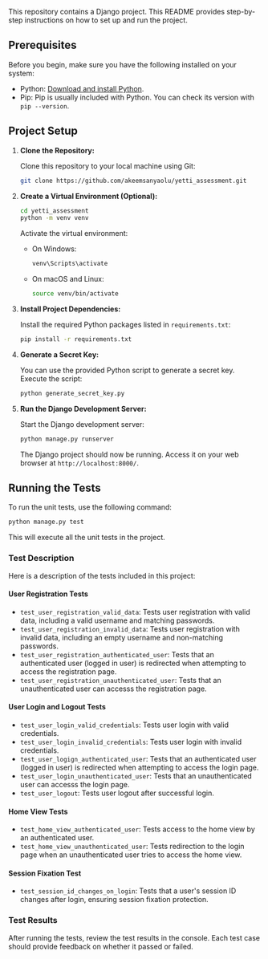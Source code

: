 
This repository contains a Django project. This README provides step-by-step instructions on how to set up and run the project.

## Prerequisites

Before you begin, make sure you have the following installed on your system:

- Python: [Download and install Python](https://www.python.org/downloads/).
- Pip: Pip is usually included with Python. You can check its version with `pip --version`.

## Project Setup

1. **Clone the Repository:**

   Clone this repository to your local machine using Git:

   ```bash
   git clone https://github.com/akeemsanyaolu/yetti_assessment.git
   ```


2. **Create a Virtual Environment (Optional):**

   ```bash
   cd yetti_assessment
   python -m venv venv
   ```

   Activate the virtual environment:

   - On Windows:

     ```bash
     venv\Scripts\activate
     ```

   - On macOS and Linux:

     ```bash
     source venv/bin/activate
     ```

3. **Install Project Dependencies:**

   Install the required Python packages listed in `requirements.txt`:

   ```bash
   pip install -r requirements.txt
   ```


4. **Generate a Secret Key:**

   You can use the provided Python script to generate a secret key. Execute the script:

   ```bash
   python generate_secret_key.py
   ```

5. **Run the Django Development Server:**

   Start the Django development server:

   ```bash
   python manage.py runserver
   ```

   The Django project should now be running. Access it on your web browser at `http://localhost:8000/`.



## Running the Tests

To run the unit tests, use the following command:

```bash
python manage.py test
```

This will execute all the unit tests in the project.


### Test Description

Here is a description of the tests included in this project:

#### User Registration Tests

- `test_user_registration_valid_data`: Tests user registration with valid data, including a valid username and matching passwords.
- `test_user_registration_invalid_data`: Tests user registration with invalid data, including an empty username and non-matching passwords.
- `test_user_registration_authenticated_user`: Tests that an authenticated user (logged in user) is redirected when attempting to access the registration page.
- `test_user_registration_unauthenticated_user`: Tests that an unauthenticated user can accesss the registration page.

#### User Login and Logout Tests

- `test_user_login_valid_credentials`: Tests user login with valid credentials.
- `test_user_login_invalid_credentials`: Tests user login with invalid credentials.
- `test_user_logign_authenticated_user`: Tests that an authenticated user (logged in user) is redirected when attempting to access the login page.
- `test_user_login_unauthenticated_user`: Tests that an unauthenticated user can accesss the login page.
- `test_user_logout`: Tests user logout after successful login.


#### Home View Tests

- `test_home_view_authenticated_user`: Tests access to the home view by an authenticated user.
- `test_home_view_unauthenticated_user`: Tests redirection to the login page when an unauthenticated user tries to access the home view.

#### Session Fixation Test

- `test_session_id_changes_on_login`: Tests that a user's session ID changes after login, ensuring session fixation protection.

### Test Results

After running the tests, review the test results in the console. Each test case should provide feedback on whether it passed or failed.
